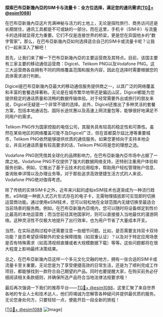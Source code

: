 **探索巴布亞新幾內亞的SIM卡与流量卡：全方位选择，满足您的通讯需求[[TG💪+ @esim1088](https://t.me/s/esim1088)]**

在巴布亞新幾內亞这片充满神秘与活力的土地上，无论是探险旅行、商务访问还是长期居住，通讯工具都是不可或缺的一部分。而在这里，手机卡（SIM卡）与流量卡的选择就显得尤为重要。它们不仅是连接世界的桥梁，更是您在异国他乡的“数字管家”。那么，在巴布亞新幾內亞如何选择适合自己的SIM卡或流量卡呢？让我们一起来深入了解吧！

首先，让我们来了解一下巴布亞新幾內亞的主要运营商及其特点。目前，该国主要有三家主要的移动通信运营商：Digicel、Telikom PNG以及Vodafone PNG。这三大运营商各自拥有不同的网络覆盖范围和服务内容，因此在选择时需要根据您的具体需求进行判断。

Digicel是巴布亞新幾內亞最大的移动通信服务提供商之一，以其广泛的网络覆盖和丰富的套餐选择著称。无论是在城市繁华地带还是偏远山区，Digicel都能为您提供稳定的通话质量和流畅的数据传输体验。对于经常需要外出或旅行的朋友来说，Digicel无疑是一个非常不错的选择。此外，Digicel还推出了多种灵活的套餐方案，包括本地通话包、国际长途优惠以及高速上网流量包等，能够很好地满足不同用户的需求。

Telikom PNG作为国家控股的电信公司，其服务具有较高的稳定性和可靠性。虽然在某些地区的网络覆盖可能不及Digicel广泛，但在首都莫尔兹比港等重要城市，Telikom PNG依然能够提供优质的通信服务。如果您更倾向于支持本地企业，并且对通话质量有较高要求的话，Telikom PNG将是您的理想之选。

Vodafone PNG则凭借其全球化的品牌影响力，在巴布亞新幾內亞市场中占据了一席之地。Vodafone PNG不仅提供了强大的数据网络支持，还特别注重用户体验和服务创新。例如，它推出了基于云技术的应用程序，帮助用户轻松管理账户信息、查询账单详情以及办理业务等。对于那些追求高效便捷生活方式的人来说，Vodafone PNG绝对值得考虑。

除了传统的实体SIM卡之外，近年来兴起的虚拟eSIM技术也逐渐成为一种流行趋势。eSIM是一种嵌入式芯片形式存在的电子卡，无需物理插拔即可实现即时切换运营商功能。通过使用eSIM技术，您可以轻松地在全球范围内无缝切换至最适合当前场景的服务商。例如，在巴布亞新幾內亞境内，您可以随时将设备绑定到性价比最高的本地运营商；而当您前往其他国家时，则可以直接接入当地最优的漫游网络。这种灵活性不仅极大地提升了出行效率，也为用户节省了大量成本开支。

当然，在实际选购过程中还需要注意一些细节问题。比如，是否需要支持双卡双待功能？是否希望获得额外的安全保障措施（如双重认证）？以及对于特定应用场景是否有特殊需求（如高清视频直播或者大规模数据下载）等等。这些问题都将在很大程度上影响最终决策结果。

总之，在巴布亞新幾內亞这样一个多元文化交融的地方，拥有一张合适的SIM卡或流量卡至关重要。无论您是为了享受便捷高效的日常生活，还是为了顺利完成工作项目，都能够找到一款符合自己期望的产品。同时也要提醒大家，在购买前务必仔细阅读相关条款细则，并确保所选产品符合当地法律法规要求哦！

最后再次强调一下我们的推荐平台——[TG💪+ @esim1088](https://t.me/s/esim1088)，这里汇聚了来自世界各地的专业人士和技术达人，他们将竭诚为您解答各种疑问并提供最优质的服务。无论您身处何方，只要轻轻一点，便能开启一段全新的旅程！

[[TG💪+ @esim1088](https://t.me/s/esim1088) ![Image](https://i.postimg.cc/4NQfJmqS/Snipaste-2025-05-13-00-14-12.png)]
